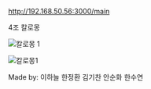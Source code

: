 http://192.168.50.56:3000/main

4조 칼로몽

![칼로몽 1](https://github.com/user-attachments/assets/41f71273-50ff-48ae-b388-a10beaf8954b)

![칼로몽1](https://github.com/user-attachments/assets/9891b437-3d87-4613-b708-63431be89bcf)

Made by: 이하늘 한정환 김기찬 안순화 한수연
